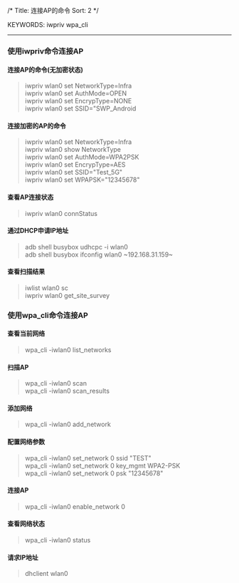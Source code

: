/*
  Title: 连接AP的命令
  Sort: 2
*/

KEYWORDS: iwpriv wpa_cli

------

### **使用iwpriv命令连接AP**  

#### 连接AP的命令(无加密状态)    
>iwpriv wlan0 set NetworkType=Infra   
>iwpriv wlan0 set AuthMode=OPEN    
>iwpriv wlan0 set EncrypType=NONE    
>iwpriv wlan0 set SSID="SWP_Android    

#### 连接加密的AP的命令     
>iwpriv wlan0 set NetworkType=Infra    
>iwpriv wlan0 show NetworkType    
>iwpriv wlan0 set AuthMode=WPA2PSK    
>iwpriv wlan0 set EncrypType=AES    
>iwpriv wlan0 set SSID="Test_5G"    
>iwpriv wlan0 set WPAPSK="12345678"    

#### 查看AP连接状态  
>iwpriv wlan0 connStatus   

#### 通过DHCP申请IP地址  
>adb shell busybox udhcpc -i wlan0    
>adb shell busybox ifconfig wlan0 ~192.168.31.159~     

#### 查看扫描结果  
>iwlist wlan0 sc    
>iwpriv wlan0 get_site_survey    

### **使用wpa_cli命令连接AP**

#### 查看当前网络      
>wpa_cli -iwlan0 list_networks     

#### 扫描AP     
>wpa_cli -iwlan0 scan     
>wpa_cli -iwlan0 scan_results     

#### 添加网络    
>wpa_cli -iwlan0 add_network     

#### 配置网络参数          
>wpa_cli -iwlan0 set_network 0 ssid "TEST"      
>wpa_cli -iwlan0 set_network 0 key_mgmt WPA2-PSK     
>wpa_cli -iwlan0 set_network 0 psk "12345678"       

#### 连接AP     
>wpa_cli -iwlan0 enable_network 0      

#### 查看网络状态     
>wpa_cli -iwlan0 status      

#### 请求IP地址     
>dhclient wlan0     
